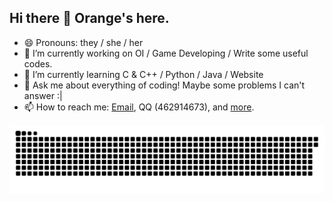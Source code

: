 ## Hi there 👋 Orange's here.
- 😄 Pronouns: they / she / her
- 🔭 I’m currently working on OI / Game Developing / Write some useful codes.
- 🌱 I’m currently learning C & C++ / Python / Java / Website
- 💬 Ask me about everything of coding! Maybe some problems I can't answer :|
- 📫 How to reach me: [Email](mailto:orange@zsccodelnc.cn), QQ (462914673), and [more](https://orangestd.cn).

![Contribution Snake](https://raw.githubusercontent.com/orangeZSCB/orangeZSCB/refs/heads/master/ctbs.svg)

<!--
**orangeZSCB/orangeZSCB** is a ✨ _special_ ✨ repository because its `README.md` (this file) appears on your GitHub profile.

Here are some ideas to get you started:

- 🔭 I’m currently working on ...
- 🌱 I’m currently learning ...
- 👯 I’m looking to collaborate on ...
- 🤔 I’m looking for help with ...
- 💬 Ask me about ...
- 📫 How to reach me: ...
- 😄 Pronouns: ...
- ⚡ Fun fact: ...
-->
